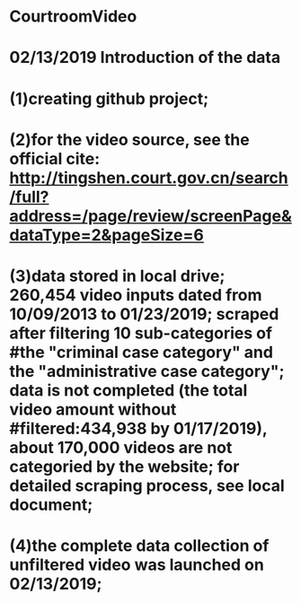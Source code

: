 # CourtroomVideo
# 02/13/2019 Introduction of the data
# (1)creating github project; 
# (2)for the video source, see the official cite: http://tingshen.court.gov.cn/search/full?address=/page/review/screenPage&dataType=2&pageSize=6
# (3)data stored in local drive; 260,454 video inputs dated from 10/09/2013 to 01/23/2019; scraped after filtering 10 sub-categories of #the "criminal case category" and the "administrative case category"; data is not completed (the total video amount without #filtered:434,938 by 01/17/2019), about 170,000 videos are not categoried by the website; for detailed scraping process, see local document; 
# (4)the complete data collection of unfiltered video was launched on 02/13/2019; 
